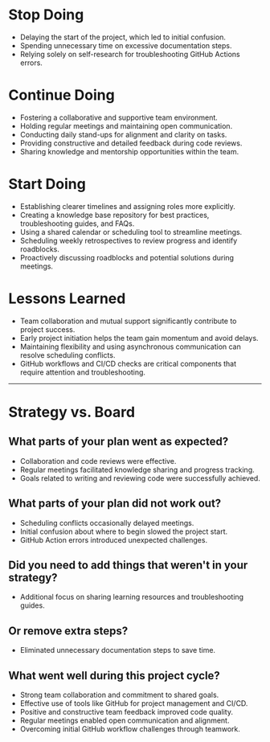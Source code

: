 # Stop Doing
- Delaying the start of the project, which led to initial confusion.
- Spending unnecessary time on excessive documentation steps.
- Relying solely on self-research for troubleshooting GitHub Actions errors.

# Continue Doing
- Fostering a collaborative and supportive team environment.
- Holding regular meetings and maintaining open communication.
- Conducting daily stand-ups for alignment and clarity on tasks.
- Providing constructive and detailed feedback during code reviews.
- Sharing knowledge and mentorship opportunities within the team.

# Start Doing
- Establishing clearer timelines and assigning roles more explicitly.
- Creating a knowledge base repository for best practices, troubleshooting guides, and FAQs.
- Using a shared calendar or scheduling tool to streamline meetings.
- Scheduling weekly retrospectives to review progress and identify roadblocks.
- Proactively discussing roadblocks and potential solutions during meetings.

# Lessons Learned
- Team collaboration and mutual support significantly contribute to project success.
- Early project initiation helps the team gain momentum and avoid delays.
- Maintaining flexibility and using asynchronous communication can resolve scheduling conflicts.
- GitHub workflows and CI/CD checks are critical components that require attention and troubleshooting.
----
# Strategy vs. Board

## What parts of your plan went as expected?
- Collaboration and code reviews were effective.
- Regular meetings facilitated knowledge sharing and progress tracking.
- Goals related to writing and reviewing code were successfully achieved.

## What parts of your plan did not work out?
- Scheduling conflicts occasionally delayed meetings.
- Initial confusion about where to begin slowed the project start.
- GitHub Action errors introduced unexpected challenges.

## Did you need to add things that weren't in your strategy?
- Additional focus on sharing learning resources and troubleshooting guides.

## Or remove extra steps?
- Eliminated unnecessary documentation steps to save time.

## What went well during this project cycle?
- Strong team collaboration and commitment to shared goals.
- Effective use of tools like GitHub for project management and CI/CD.
- Positive and constructive team feedback improved code quality.
- Regular meetings enabled open communication and alignment.
- Overcoming initial GitHub workflow challenges through teamwork.
